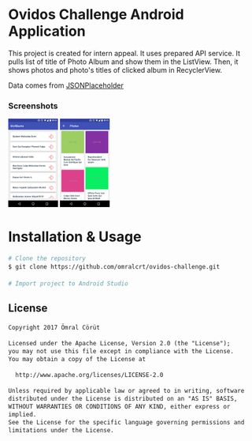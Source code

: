 
# **Ovidos Challenge Android Application**

This project is created for intern appeal. It uses prepared API service. It pulls list of title of Photo Album and show them in the ListView. Then, it shows photos and photo's titles of clicked album in RecyclerView.

Data comes from [JSONPlaceholder](http://jsonplaceholder.typicode.com/)

### **Screenshots**
<img src="screenshots/oc_screenshot_1.png" width="20%"> <img src="screenshots/oc_screenshot_2.png" width="20%">

# Installation & Usage
```bash
# Clone the repository
$ git clone https://github.com/omralcrt/ovidos-challenge.git

# Import project to Android Studio
```

## License
	Copyright 2017 Ömral Cörüt
	
	Licensed under the Apache License, Version 2.0 (the "License");
	you may not use this file except in compliance with the License.
	You may obtain a copy of the License at
	
	  http://www.apache.org/licenses/LICENSE-2.0
	
	Unless required by applicable law or agreed to in writing, software
	distributed under the License is distributed on an "AS IS" BASIS,
	WITHOUT WARRANTIES OR CONDITIONS OF ANY KIND, either express or implied.
	See the License for the specific language governing permissions and
	limitations under the License.